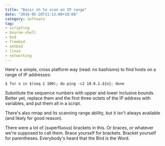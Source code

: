 ```yaml
---
title: "Basic sh to scan an IP range"
date: "2016-05-28T11:13:00+10:00"
category: Software
tag:
- scripting
- bourne-shell
- bsd
- freebsd
- netbsd
- linux
- networking
---
```

Here's a simple, cross platform way (read: no bashisms) to find hosts on a range of IP addresses:

    $ for n in $(seq 1 100); do ping -c2 10.0.1.${n}; done

Substitute the sequence numbers with upper and lower inclusive bounds. Better yet, replace them and the first three octets of the IP address with variables, and put them all in a script.

There's also nmap and its scanning range ability, but it isn't always available (and likely for good reason).

There were a lot of (superfluous) brackets in this. Or braces, or whatever we're supposed to call them. Brace yourself for brackets. Bracket yourself for parentheses. Everybody's heard that the Bird is the Word.

